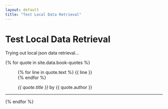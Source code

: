 ```yaml
---
layout: default
title: "Test Local Data Retrieval"
---
```

# Test Local Data Retrieval

<p>Trying out local json data retrieval...</p>

{% for quote in site.data.book-quotes %}
<figure>
  <p>
    {% for line in quote.text %}
      {{ line }}
      <br>
    {% endfor %}
  </p>
  <figcaption>
    <cite>{{ quote.title }}</cite> by {{ quote.author }}
  </figcaption>
</figure>
<hr>
{% endfor %}

